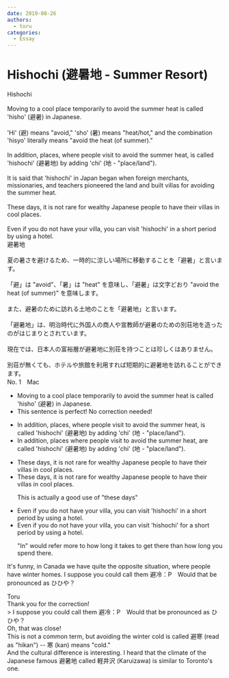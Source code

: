 ```yaml
---
date: 2019-08-26
authors:
  - toru
categories:
  - Essay
---
```


<h1 id="subject_show">Hishochi (避暑地 - Summer Resort)</h1>
<div class="date" hidden>Aug 26, 2019 22:18</div>
<div id="post"><div id="body_show_ori">
Hishochi<br/><br/>Moving to a cool place temporarily to avoid the summer heat is called 'hisho' (避暑) in Japanese.<br/><br/>'Hi' (避) means "avoid," 'sho' (暑) means "heat/hot," and the combination 'hisyo' literally means "avoid the heat (of summer)."<br/><br/>In addition, places, where people visit to avoid the summer heat, is called 'hishochi' (避暑地) by adding 'chi' (地 - "place/land").<br/><br/>It is said that 'hishochi' in Japan began when foreign merchants, missionaries, and teachers pioneered the land and built villas for avoiding the summer heat.<br/><br/>These days, it is not rare for wealthy Japanese people to have their villas in cool places.<br/><br/>Even if you do not have your villa, you can visit 'hishochi' in a short period by using a hotel.
</div></div>

<!-- more -->

<div id="post_ja"><div id="body_show_mo">
避暑地<br/><br/>夏の暑さを避けるため、一時的に涼しい場所に移動することを「避暑」と言います。<br/><br/>「避」は "avoid"、「暑」は "heat" を意味し、「避暑」は文字どおり "avoid the heat (of summer)" を意味します。<br/><br/>また、避暑のために訪れる土地のことを「避暑地」と言います。<br/><br/>「避暑地」は、明治時代に外国人の商人や宣教師が避暑のための別荘地を造ったのがはじまりとされています。<br/><br/>現在では、日本人の富裕層が避暑地に別荘を持つことは珍しくはありません。<br/><br/>別荘が無くても、ホテルや旅館を利用すれば短期的に避暑地を訪れることができます。
</div></div>
<div id="block"><div class="first_name"> No. 1　<span class="just_name">Mac</span></div><div id="block2">
<ul class="correction_field">
<li class="incorrect">Moving to a cool place temporarily to avoid the summer heat is called 'hisho' (避暑) in Japanese.</li>
<li class="corrected perfect">This sentence is perfect! No correction needed!</li>
</ul>
<ul class="correction_field">
<li class="incorrect">In addition, places, where people visit to avoid the summer heat, is called 'hishochi' (避暑地) by adding 'chi' (地 - "place/land").</li>
<li class="corrected correct">
In addition, places where people visit to avoid the summer heat, <span class="f_red">are </span>called 'hishochi' (避暑地) by adding 'chi' (地 - "place/land").
</li>
</ul>
<ul class="correction_field">
<li class="incorrect">These days, it is not rare for wealthy Japanese people to have their villas in cool places.</li>
<li class="corrected correct">
These days, it is not rare for wealthy Japanese people to have their villas in cool places.
<p class="correction_comment">This is actually a good use of "these days"</p>
</li>
</ul>
<ul class="correction_field">
<li class="incorrect">Even if you do not have your villa, you can visit 'hishochi' in a short period by using a hotel.</li>
<li class="corrected correct">
Even if you do not have your villa, you can visit 'hishochi' <span class="f_red">for </span>a short period by using a hotel.
<p class="correction_comment">"In" would refer more to how long it takes to get there than how long you spend there.</p>
</li>
</ul>
<p class="comment_small">
 It's funny, in Canada we have quite the opposite situation, where people have winter homes. I suppose you could call them 避冷：P　Would that be pronounced as ひひや？
</p>

</div><div class="name"><span class="just_name">Toru</span><br>
Thank you for the correction!<br/>&gt; I suppose you could call them 避冷：P　Would that be pronounced as ひひや？<br/>Oh, that was close!<br/>This is not a common term, but avoiding the winter cold is called 避寒 (read as "hikan") -- 寒 (kan) means "cold."<br/>And the cultural difference is interesting. I heard that the climate of the Japanese famous 避暑地 called 軽井沢 (Karuizawa) is similar to Toronto's one.<br/>
</div>
</div>
